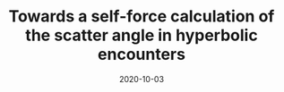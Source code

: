 ---
title: "Towards a self-force calculation of the scatter angle in hyperbolic encounters"
collection: talks
type: "Talk"
permalink: /talks/lisa13
venue: "LISA Symposium XIII"
date: 2020-10-03
location: "Online."
link: 'https://lisasymposium13.lisamission.org/presentations/i0xMnRFWi7WKbO5f01caGDH0zPK2/7qz7uYC3qHuzj9AsC49h'
---